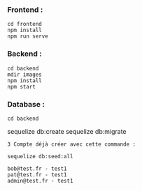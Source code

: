 ### Frontend :

```
cd frontend
npm install 
npm run serve
```

### Backend :

```
cd backend
mdir images
npm install
npm start
```

### Database :

```
cd backend

```
sequelize db:create
sequelize db:migrate

```
3 Compte déjà créer avec cette commande :

sequelize db:seed:all

bob@test.fr - test1
pat@test.fr - test1
admin@test.fr - test1